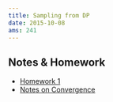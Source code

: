 ```yaml
---
title: Sampling from DP
date: 2015-10-08
ams: 241
---
```


## Notes & Homework
- [Homework 1](/assets/ams241/hw/hw1.pdf)
- [Notes on Convergence](/assets/ams241/supplements/convergence.pdf)
